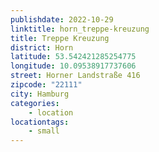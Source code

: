```yaml
---
publishdate: 2022-10-29
linktitle: horn_treppe-kreuzung
title: Treppe Kreuzung
district: Horn
latitude: 53.542421285254775
longitude: 10.09538917737606
street: Horner Landstraße 416
zipcode: "22111"
city: Hamburg
categories:
    - location
locationtags:
    - small
---
```

